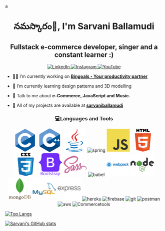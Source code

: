 a<h1 align="center">నమస్కారం🙏, I'm Sarvani Ballamudi</h1>
<h2 align="center">Fullstack e-commerce developer, singer and a constant learner :)</h2>

<p align="center">
    <a href="https://www.linkedin.com/in/sarvaniballamudi/" target="blank">
    <img src="https://img.shields.io/badge/-Connect%20on%20LinkedIn-blue?style=flat-round&logo=Linkedin" alt="LinkedIn"> </a>
    <a href="https://www.instagram.com/sarvaniballamudi/" target="blank">
    <img src="https://img.shields.io/badge/-Follow%20on%20Instagram-hotpink?style=flat-round&logo=Instagram&logoColor=white" alt="Instagram"> </a>
    <a href="https://www.youtube.com/c/SarvaniBallamudi/featured" target="blank">
    <img src="https://img.shields.io/badge/-Subscribe%20to%20YouTube-red?style=flat-round&logo=YouTube&logoColor=white" alt="YouTube"> </a>
</p>

- 👩‍💻 I’m currently working on **[Bingoals - Your productivity partner](https://bingoals.vercel.app/)**

- 🌱 I’m currently learning design patterns and 3D modelling

- 💬 Talk to me about **e-Commerce, JavaScript and Music.**

- 🚀 All of my projects are available at **[sarvaniballamudi](https://sarvaniballamudi.github.io)**

<h3 align="center">💻Languages and Tools</h3>
<p align="center">
    <img src="https://raw.githubusercontent.com/devicons/devicon/master/icons/c/c-original.svg" alt="c" width="75" height="75"/> 
    <img src="https://raw.githubusercontent.com/devicons/devicon/master/icons/cplusplus/cplusplus-original.svg" alt="cplusplus" width="75" height="75"/>
    <img src="https://raw.githubusercontent.com/devicons/devicon/master/icons/java/java-original.svg" alt="java" width="75" height="75"/>
    <img src="https://www.vectorlogo.zone/logos/springio/springio-icon.svg" alt="spring" width="75" height="75"/> 
    <img src="https://raw.githubusercontent.com/devicons/devicon/master/icons/javascript/javascript-original.svg" alt="javascript" width="75" height="75"/> 
    <img src="https://raw.githubusercontent.com/devicons/devicon/master/icons/html5/html5-original-wordmark.svg" alt="html5" width="75" height="75"/> 
    <img src="https://raw.githubusercontent.com/devicons/devicon/master/icons/css3/css3-original-wordmark.svg" alt="css3" width="75" height="75"/> 
    <img src="https://raw.githubusercontent.com/devicons/devicon/master/icons/bootstrap/bootstrap-plain-wordmark.svg" alt="bootstrap" width="75" height="75"/> 
    <img src="https://raw.githubusercontent.com/devicons/devicon/master/icons/sass/sass-original.svg" alt="sass" width="75" height="75"/> 
    <img src="https://www.vectorlogo.zone/logos/babeljs/babeljs-icon.svg" alt="babel" width="75" height="75"/>
    <img src="https://raw.githubusercontent.com/devicons/devicon/d00d0969292a6569d45b06d3f350f463a0107b0d/icons/webpack/webpack-original-wordmark.svg" alt="webpack" width="75" height="75"/> 
    <img src="https://raw.githubusercontent.com/devicons/devicon/master/icons/nodejs/nodejs-original-wordmark.svg" alt="nodejs" width="75" height="75"/> 
    <img src="https://raw.githubusercontent.com/devicons/devicon/master/icons/mongodb/mongodb-original-wordmark.svg" alt="mongodb" width="75" height="75"/> 
    <img src="https://raw.githubusercontent.com/devicons/devicon/master/icons/mysql/mysql-original-wordmark.svg" alt="mysql" width="75" height="75"/>
    <img src="https://raw.githubusercontent.com/devicons/devicon/master/icons/express/express-original-wordmark.svg" alt="express" width="75" height="75"/>
    <img src="https://www.vectorlogo.zone/logos/heroku/heroku-icon.svg" alt="heroku" width="75" height="75"/> 
    <img src="https://www.vectorlogo.zone/logos/firebase/firebase-icon.svg" alt="firebase" width="75" height="75"/> 
    <img src="https://www.vectorlogo.zone/logos/git-scm/git-scm-icon.svg" alt="git" width="75" height="75"/> 
    <img src="https://www.vectorlogo.zone/logos/getpostman/getpostman-icon.svg" alt="postman" width="75" height="75"/> 
    <img src="https://unpkg.com/simple-icons@7.6.0/icons/awslambda.svg" alt="aws" width="75" height="75"/>
    <img src="https://miro.medium.com/max/880/1*uJtDInp-898r9mibIxu5oQ.png" alt="Commercetools" height="75" />
</p>

[![Top Langs](https://github-readme-stats.vercel.app/api/top-langs/?username=sarvaniballamudi)](https://github.com/anuraghazra/github-readme-stats)

[![Sarvani's GitHub stats](https://github-readme-stats.vercel.app/api?username=sarvaniballamudi)](https://github.com/anuraghazra/github-readme-stats)

